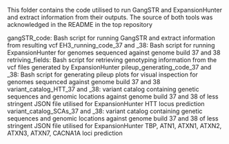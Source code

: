 This folder contains the code utilised to run GangSTR and ExpansionHunter and extract information from their outputs. The source of both tools was acknowledged in the README in the top repository

gangSTR_code: Bash script for running GangSTR and extract information from resulting vcf
EH3_running_code_37 and _38: Bash script for running ExpansionHunter for genomes sequenced against genome build 37 and 38
retriving_fields: Bash script for retrieving genotyping information from the vcf files generated by ExpansionHunter
pileup_generating_code_37 and _38: Bash script for generating pileup plots for visual inspection for genomes sequenced against genome build 37 and 38
variant_catalog_HTT_37 and _38: variant catalog containing genetic sequences and genomic locations against genome build 37 and 38 of less stringent JSON file utilised for ExpansionHunter HTT locus prediction
variant_catalog_SCAs_37 and _38: variant catalog containing genetic sequences and genomic locations against genome build 37 and 38 of less stringent JSON file utilised for ExpansionHunter TBP, ATN1, ATXN1, ATXN2, ATXN3, ATXN7, CACNA1A loci prediction
